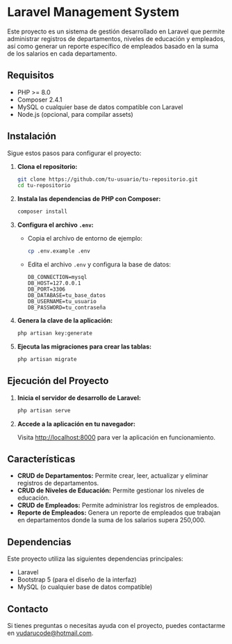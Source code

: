 # Laravel Management System

Este proyecto es un sistema de gestión desarrollado en Laravel que permite administrar registros de departamentos, niveles de educación y empleados, así como generar un reporte específico de empleados basado en la suma de los salarios en cada departamento.

## Requisitos

-   PHP >= 8.0
-   Composer 2.4.1
-   MySQL o cualquier base de datos compatible con Laravel
-   Node.js (opcional, para compilar assets)

## Instalación

Sigue estos pasos para configurar el proyecto:

1. **Clona el repositorio:**

    ```bash
    git clone https://github.com/tu-usuario/tu-repositorio.git
    cd tu-repositorio
    ```

2. **Instala las dependencias de PHP con Composer:**

    ```bash
    composer install
    ```

3. **Configura el archivo `.env`:**

    - Copia el archivo de entorno de ejemplo:

        ```bash
        cp .env.example .env
        ```

    - Edita el archivo `.env` y configura la base de datos:

        ```
        DB_CONNECTION=mysql
        DB_HOST=127.0.0.1
        DB_PORT=3306
        DB_DATABASE=tu_base_datos
        DB_USERNAME=tu_usuario
        DB_PASSWORD=tu_contraseña
        ```

4. **Genera la clave de la aplicación:**

    ```bash
    php artisan key:generate
    ```

5. **Ejecuta las migraciones para crear las tablas:**

    ```bash
    php artisan migrate
    ```

## Ejecución del Proyecto

1. **Inicia el servidor de desarrollo de Laravel:**

    ```bash
    php artisan serve
    ```

2. **Accede a la aplicación en tu navegador:**

    Visita [http://localhost:8000](http://localhost:8000) para ver la aplicación en funcionamiento.

## Características

-   **CRUD de Departamentos:** Permite crear, leer, actualizar y eliminar registros de departamentos.
-   **CRUD de Niveles de Educación:** Permite gestionar los niveles de educación.
-   **CRUD de Empleados:** Permite administrar los registros de empleados.
-   **Reporte de Empleados:** Genera un reporte de empleados que trabajan en departamentos donde la suma de los salarios supera 250,000.

## Dependencias

Este proyecto utiliza las siguientes dependencias principales:

-   Laravel
-   Bootstrap 5 (para el diseño de la interfaz)
-   MySQL (o cualquier base de datos compatible)

## Contacto

Si tienes preguntas o necesitas ayuda con el proyecto, puedes contactarme en [vudarucode@hotmail.com](mailto:vudarucode@hotmail.com).
